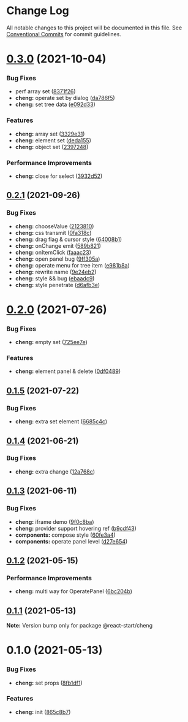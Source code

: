 # Change Log

All notable changes to this project will be documented in this file.
See [Conventional Commits](https://conventionalcommits.org) for commit guidelines.

# [0.3.0](https://github.com/zxeryu/react-start/compare/@react-start/cheng@0.2.1...@react-start/cheng@0.3.0) (2021-10-04)

### Bug Fixes

- perf array set ([8371f26](https://github.com/zxeryu/react-start/commit/8371f2631c794daaaea14edc07faa3e2526a04de))
- **cheng:** operate set by dialog ([da786f5](https://github.com/zxeryu/react-start/commit/da786f57b39f56c0fb268fe92bb17288cfaecf67))
- **cheng:** set tree data ([e092d33](https://github.com/zxeryu/react-start/commit/e092d331621d3c4e9eccb7bd9ca582a4bc223a18))

### Features

- **cheng:** array set ([3329e31](https://github.com/zxeryu/react-start/commit/3329e31836c558810f6218cbdc5753017f3f98b3))
- **cheng:** element set ([deda155](https://github.com/zxeryu/react-start/commit/deda15550d07824b26346ceace9379ca978d82a7))
- **cheng:** object set ([2397248](https://github.com/zxeryu/react-start/commit/23972487d01d347246e0959aaf78f8a8bb546e81))

### Performance Improvements

- **cheng:** close for select ([3932d52](https://github.com/zxeryu/react-start/commit/3932d52fbd8e52393b7dc66632f3f567dd1dab2d))

## [0.2.1](https://github.com/zxeryu/react-start/compare/@react-start/cheng@0.2.0...@react-start/cheng@0.2.1) (2021-09-26)

### Bug Fixes

- **cheng:** chooseValue ([2123810](https://github.com/zxeryu/react-start/commit/2123810eac696e6cee6a83477e7504c3d5c705ac))
- **cheng:** css transmit ([0fa318c](https://github.com/zxeryu/react-start/commit/0fa318c988bac3c66c9d5d87d389b9f553b6e709))
- **cheng:** drag flag & cursor style ([64008b1](https://github.com/zxeryu/react-start/commit/64008b1efe42e2dd591c7bae26f0090a0e34bee8))
- **cheng:** onChange emit ([589b821](https://github.com/zxeryu/react-start/commit/589b82156d63fe365bf8171d881c3cf19e863c5f))
- **cheng:** onItemClick ([faaac23](https://github.com/zxeryu/react-start/commit/faaac2346b5d3aedd30629534a4f7b3f1dd3dc69))
- **cheng:** open panel bug ([9ff305a](https://github.com/zxeryu/react-start/commit/9ff305aa78b544978762e43cae9619d96533d3e3))
- **cheng:** operate menu for tree item ([e981b8a](https://github.com/zxeryu/react-start/commit/e981b8a61d79b2bef4ea8ab9965dc87c12836611))
- **cheng:** rewrite name ([9e24eb2](https://github.com/zxeryu/react-start/commit/9e24eb207a89cab352954dc823389af657262f16))
- **cheng:** style && bug ([ebaadc9](https://github.com/zxeryu/react-start/commit/ebaadc932890be409e1667ed54b8a67166531337))
- **cheng:** style penetrate ([d6afb3e](https://github.com/zxeryu/react-start/commit/d6afb3e3cb63496749608a1cf6b04c7ce9d91d3d))

# [0.2.0](https://github.com/zxeryu/react-start/compare/@react-start/cheng@0.1.5...@react-start/cheng@0.2.0) (2021-07-26)

### Bug Fixes

- **cheng:** empty set ([725ee7e](https://github.com/zxeryu/react-start/commit/725ee7e5decee77ad133a5eec4867c187e0c84cc))

### Features

- **cheng:** element panel & delete ([0df0489](https://github.com/zxeryu/react-start/commit/0df0489c5b101ab3405884160b0c6e1b9121c845))

## [0.1.5](https://github.com/zxeryu/react-start/compare/@react-start/cheng@0.1.4...@react-start/cheng@0.1.5) (2021-07-22)

### Bug Fixes

- **cheng:** extra set element ([6685c4c](https://github.com/zxeryu/react-start/commit/6685c4c46325f072e359c14d8dbd0619572c1278))

## [0.1.4](https://github.com/zxeryu/react-start/compare/@react-start/cheng@0.1.3...@react-start/cheng@0.1.4) (2021-06-21)

### Bug Fixes

- **cheng:** extra change ([12a768c](https://github.com/zxeryu/react-start/commit/12a768ce15440342643ce9cd069235c64b34ad8d))

## [0.1.3](https://github.com/zxeryu/react-start/compare/@react-start/cheng@0.1.2...@react-start/cheng@0.1.3) (2021-06-11)

### Bug Fixes

- **cheng:** iframe demo ([9f0c8ba](https://github.com/zxeryu/react-start/commit/9f0c8ba3fe56a0ab83f4596477c997d8eb4819d9))
- **cheng:** provider support hovering ref ([b9cdf43](https://github.com/zxeryu/react-start/commit/b9cdf434d42fe041f626a789ccada71e5147dddb))
- **components:** compose style ([60fe3a4](https://github.com/zxeryu/react-start/commit/60fe3a4dfa258f6577180a6c4c3d3cb77c4119fb))
- **components:** operate panel level ([d27e654](https://github.com/zxeryu/react-start/commit/d27e654623ab2d0cf5d2cb1dd13e0a244c33c7bd))

## [0.1.2](https://github.com/zxeryu/react-start/compare/@react-start/cheng@0.1.1...@react-start/cheng@0.1.2) (2021-05-15)

### Performance Improvements

- **cheng:** multi way for OperatePanel ([6bc204b](https://github.com/zxeryu/react-start/commit/6bc204b6d0bdfcd49c4dc40a8a2e6c6b710b8ee9))

## [0.1.1](https://github.com/zxeryu/react-start/compare/@react-start/cheng@0.1.0...@react-start/cheng@0.1.1) (2021-05-13)

**Note:** Version bump only for package @react-start/cheng

# 0.1.0 (2021-05-13)

### Bug Fixes

- **cheng:** set props ([8fb1df1](https://github.com/zxeryu/react-start/commit/8fb1df13a877f3f0bf6fb59ab79a92fa2f6a1636))

### Features

- **cheng:** init ([865c8b7](https://github.com/zxeryu/react-start/commit/865c8b7b0fcf5ecbba86d7ca4cca3e4a480b7944))
